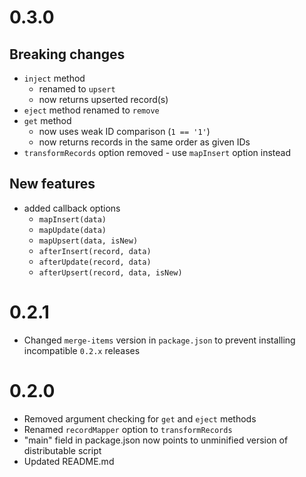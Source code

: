# 0.3.0

## Breaking changes

- `inject` method
  - renamed to `upsert`
  - now returns upserted record(s)
- `eject` method renamed to `remove`
- `get` method
  - now uses weak ID comparison (`1 == '1'`)
  - now returns records in the same order as given IDs
- `transformRecords` option removed - use `mapInsert` option instead

## New features

- added callback options
  - `mapInsert(data)`
  - `mapUpdate(data)`
  - `mapUpsert(data, isNew)`
  - `afterInsert(record, data)`
  - `afterUpdate(record, data)`
  - `afterUpsert(record, data, isNew)`

# 0.2.1

- Changed `merge-items` version in `package.json` to prevent installing incompatible `0.2.x` releases

# 0.2.0

- Removed argument checking for `get` and `eject` methods
- Renamed `recordMapper` option to `transformRecords`
- "main" field in package.json now points to unminified version of distributable script
- Updated README.md